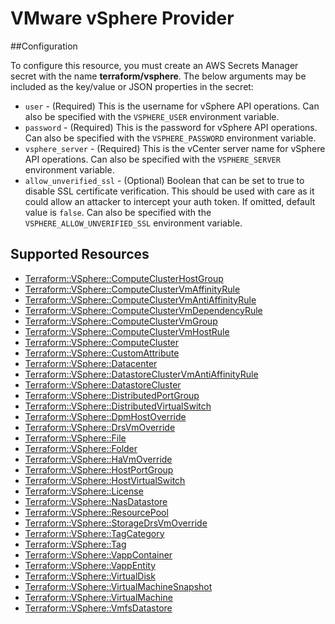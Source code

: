 # VMware vSphere Provider

##Configuration

To configure this resource, you must create an AWS Secrets Manager secret with the name **terraform/vsphere**. The below arguments may be included as the key/value or JSON properties in the secret:

* `user` - (Required) This is the username for vSphere API operations. Can also
  be specified with the `VSPHERE_USER` environment variable.
* `password` - (Required) This is the password for vSphere API operations. Can
  also be specified with the `VSPHERE_PASSWORD` environment variable.
* `vsphere_server` - (Required) This is the vCenter server name for vSphere API
  operations. Can also be specified with the `VSPHERE_SERVER` environment
  variable.
* `allow_unverified_ssl` - (Optional) Boolean that can be set to true to
  disable SSL certificate verification. This should be used with care as it
  could allow an attacker to intercept your auth token. If omitted, default
  value is `false`. Can also be specified with the `VSPHERE_ALLOW_UNVERIFIED_SSL`
  environment variable.


## Supported Resources

* [Terraform::VSphere::ComputeClusterHostGroup](docs/providers/vsphere/ComputeClusterHostGroup.md)
* [Terraform::VSphere::ComputeClusterVmAffinityRule](docs/providers/vsphere/ComputeClusterVmAffinityRule.md)
* [Terraform::VSphere::ComputeClusterVmAntiAffinityRule](docs/providers/vsphere/ComputeClusterVmAntiAffinityRule.md)
* [Terraform::VSphere::ComputeClusterVmDependencyRule](docs/providers/vsphere/ComputeClusterVmDependencyRule.md)
* [Terraform::VSphere::ComputeClusterVmGroup](docs/providers/vsphere/ComputeClusterVmGroup.md)
* [Terraform::VSphere::ComputeClusterVmHostRule](docs/providers/vsphere/ComputeClusterVmHostRule.md)
* [Terraform::VSphere::ComputeCluster](docs/providers/vsphere/ComputeCluster.md)
* [Terraform::VSphere::CustomAttribute](docs/providers/vsphere/CustomAttribute.md)
* [Terraform::VSphere::Datacenter](docs/providers/vsphere/Datacenter.md)
* [Terraform::VSphere::DatastoreClusterVmAntiAffinityRule](docs/providers/vsphere/DatastoreClusterVmAntiAffinityRule.md)
* [Terraform::VSphere::DatastoreCluster](docs/providers/vsphere/DatastoreCluster.md)
* [Terraform::VSphere::DistributedPortGroup](docs/providers/vsphere/DistributedPortGroup.md)
* [Terraform::VSphere::DistributedVirtualSwitch](docs/providers/vsphere/DistributedVirtualSwitch.md)
* [Terraform::VSphere::DpmHostOverride](docs/providers/vsphere/DpmHostOverride.md)
* [Terraform::VSphere::DrsVmOverride](docs/providers/vsphere/DrsVmOverride.md)
* [Terraform::VSphere::File](docs/providers/vsphere/File.md)
* [Terraform::VSphere::Folder](docs/providers/vsphere/Folder.md)
* [Terraform::VSphere::HaVmOverride](docs/providers/vsphere/HaVmOverride.md)
* [Terraform::VSphere::HostPortGroup](docs/providers/vsphere/HostPortGroup.md)
* [Terraform::VSphere::HostVirtualSwitch](docs/providers/vsphere/HostVirtualSwitch.md)
* [Terraform::VSphere::License](docs/providers/vsphere/License.md)
* [Terraform::VSphere::NasDatastore](docs/providers/vsphere/NasDatastore.md)
* [Terraform::VSphere::ResourcePool](docs/providers/vsphere/ResourcePool.md)
* [Terraform::VSphere::StorageDrsVmOverride](docs/providers/vsphere/StorageDrsVmOverride.md)
* [Terraform::VSphere::TagCategory](docs/providers/vsphere/TagCategory.md)
* [Terraform::VSphere::Tag](docs/providers/vsphere/Tag.md)
* [Terraform::VSphere::VappContainer](docs/providers/vsphere/VappContainer.md)
* [Terraform::VSphere::VappEntity](docs/providers/vsphere/VappEntity.md)
* [Terraform::VSphere::VirtualDisk](docs/providers/vsphere/VirtualDisk.md)
* [Terraform::VSphere::VirtualMachineSnapshot](docs/providers/vsphere/VirtualMachineSnapshot.md)
* [Terraform::VSphere::VirtualMachine](docs/providers/vsphere/VirtualMachine.md)
* [Terraform::VSphere::VmfsDatastore](docs/providers/vsphere/VmfsDatastore.md)